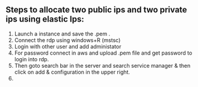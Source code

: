 ## Steps to allocate two public ips and two private ips using elastic Ips:


  1. Launch a instance and save the .pem .
  2. Connect the rdp using windows+R (mstsc)
  3. Login with other user and add administator <username>
  4. For password connect in aws and upload .pem file and get password to login into rdp.
  5. Then goto search bar in the server and search service manager & then click on add & configuration in the upper right.
  6.  
